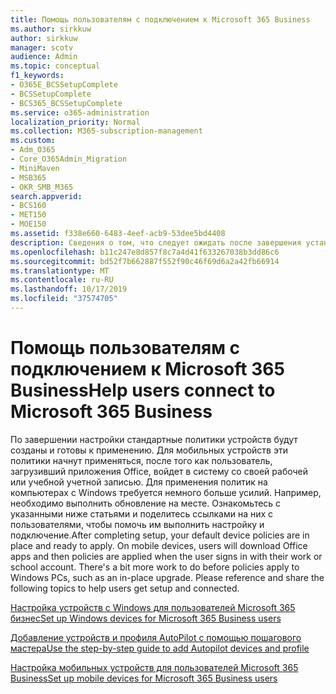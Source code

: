 ```yaml
---
title: Помощь пользователям с подключением к Microsoft 365 Business
ms.author: sirkkuw
author: sirkkuw
manager: scotv
audience: Admin
ms.topic: conceptual
f1_keywords:
- O365E_BCSSetupComplete
- BCSSetupComplete
- BCS365_BCSSetupComplete
ms.service: o365-administration
localization_priority: Normal
ms.collection: M365-subscription-management
ms.custom:
- Adm_O365
- Core_O365Admin_Migration
- MiniMaven
- MSB365
- OKR_SMB_M365
search.appverid:
- BCS160
- MET150
- MOE150
ms.assetid: f338e660-6483-4eef-acb9-53dee5bd4408
description: Сведения о том, что следует ожидать после завершения установки бизнес-Cloud Suite.
ms.openlocfilehash: b11c247e8d857f8c7a4d41f633267038b3dd86c6
ms.sourcegitcommit: bd52f7b662887f552f90c46f69d6a2a42fb66914
ms.translationtype: MT
ms.contentlocale: ru-RU
ms.lasthandoff: 10/17/2019
ms.locfileid: "37574705"
---
```

# <a name="help-users-connect-to-microsoft-365-business"></a><span data-ttu-id="9af8f-103">Помощь пользователям с подключением к Microsoft 365 Business</span><span class="sxs-lookup"><span data-stu-id="9af8f-103">Help users connect to Microsoft 365 Business</span></span>

<span data-ttu-id="9af8f-p101">По завершении настройки стандартные политики устройств будут созданы и готовы к применению. Для мобильных устройств эти политики начнут применяться, после того как пользователь, загрузивший приложения Office, войдет в систему со своей рабочей или учебной учетной записью. Для применения политик на компьютерах с Windows требуется немного больше усилий. Например, необходимо выполнить обновление на месте. Ознакомьтесь с указанными ниже статьями и поделитесь ссылками на них с пользователями, чтобы помочь им выполнить настройку и подключение.</span><span class="sxs-lookup"><span data-stu-id="9af8f-p101">After completing setup, your default device policies are in place and ready to apply. On mobile devices, users will download Office apps and then policies are applied when the user signs in with their work or school account. There's a bit more work to do before policies apply to Windows PCs, such as an in-place upgrade. Please reference and share the following topics to help users get setup and connected.</span></span>
  
[<span data-ttu-id="9af8f-108">Настройка устройств с Windows для пользователей Microsoft 365 бизнес</span><span class="sxs-lookup"><span data-stu-id="9af8f-108">Set up Windows devices for Microsoft 365 Business users</span></span>](set-up-windows-devices.md)
  
[<span data-ttu-id="9af8f-109">Добавление устройств и профиля AutoPilot с помощью пошагового мастера</span><span class="sxs-lookup"><span data-stu-id="9af8f-109">Use the step-by-step guide to add Autopilot devices and profile</span></span>](add-autopilot-devices-and-profile.md)
  
[<span data-ttu-id="9af8f-110">Настройка мобильных устройств для пользователей Microsoft 365 Business</span><span class="sxs-lookup"><span data-stu-id="9af8f-110">Set up mobile devices for Microsoft 365 Business users</span></span>](set-up-mobile-devices.md)
  

